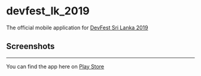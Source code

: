 # devfest_lk_2019

The official mobile application for [DevFest Sri Lanka 2019](https://devfest19.gdgsrilanka.org/)

## Screenshots


---

You can find the app here on [Play Store](https://play.google.com/store/apps/details?id=org.gdgsrilanka.devfest19&fbclid=IwAR3yiARxqoYbzHT9qNk5fmINki0mIcSK54K54jXhR4ZSAidfdu8LEcvWkAY)
